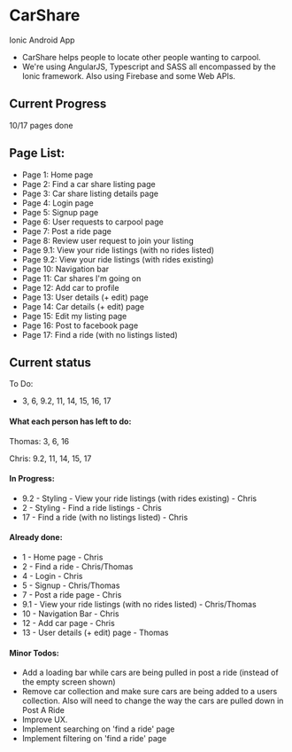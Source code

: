 # CarShare
Ionic Android App

* CarShare helps people to locate other people wanting to carpool.
* We're using AngularJS, Typescript and SASS all encompassed by the Ionic framework. Also using Firebase and some Web APIs.

## Current Progress

10/17 pages done

## Page List:

* Page 1: Home page
* Page 2: Find a car share listing page
* Page 3: Car share listing details page
* Page 4: Login page
* Page 5: Signup page
* Page 6: User requests to carpool page
* Page 7: Post a ride page
* Page 8: Review user request to join your listing
* Page 9.1: View your ride listings (with no rides listed)
* Page 9.2: View your ride listings (with rides existing)
* Page 10: Navigation bar
* Page 11: Car shares I'm going on
* Page 12: Add car to profile
* Page 13: User details (+ edit) page
* Page 14: Car details (+ edit) page
* Page 15: Edit my listing page
* Page 16: Post to facebook page
* Page 17: Find a ride (with no listings listed)

## Current status

To Do:
* 3, 6, 9.2, 11, 14, 15, 16, 17

#### What each person has left to do:

Thomas: 3, 6, 16

Chris: 9.2, 11, 14, 15, 17

#### In Progress:

* 9.2 - Styling - View your ride listings (with rides existing) - Chris
* 2 - Styling - Find a ride listings - Chris
* 17 - Find a ride (with no listings listed) - Chris

#### Already done:
* 1 - Home page - Chris
* 2 - Find a ride - Chris/Thomas
* 4 - Login - Chris
* 5 - Signup - Chris/Thomas
* 7 - Post a ride page - Chris
* 9.1 - View your ride listings (with no rides listed) - Chris/Thomas
* 10 - Navigation Bar - Chris
* 12 - Add car page - Chris
* 13 - User details (+ edit) page - Thomas

#### Minor Todos:
* Add a loading bar while cars are being pulled in post a ride (instead of the empty screen shown)
* Remove car collection and make sure cars are being added to a users collection. Also will need to change the way the cars are pulled down in Post A Ride
* Improve UX.
* Implement searching on 'find a ride' page
* Implement filtering on 'find a ride' page

